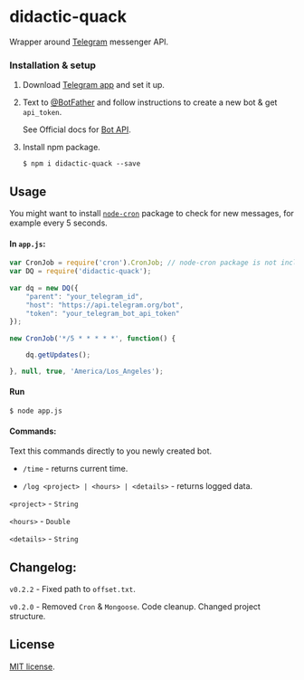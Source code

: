 # didactic-quack

Wrapper around [Telegram](https://telegram.org/) messenger API.

### Installation & setup

1. Download [Telegram app](https://telegram.org/apps) and set it up.

2. Text to [@BotFather](https://telegram.me/botfather) and follow instructions to create a new bot & get `api_token`.

    See Official docs for [Bot API](https://core.telegram.org/bots).

3. Install npm package.
    ```
    $ npm i didactic-quack --save
    ```

## Usage

You might want to install [`node-cron`](https://github.com/ncb000gt/node-cron) package to check for new messages, for example every 5 seconds.

#### In `app.js`:

```javascript
var CronJob = require('cron').CronJob; // node-cron package is not included. Run "npm i cron" to install it.
var DQ = require('didactic-quack');
       
var dq = new DQ({
    "parent": "your_telegram_id",
    "host": "https://api.telegram.org/bot",
    "token": "your_telegram_bot_api_token"
});
   
new CronJob('*/5 * * * * *', function() {

    dq.getUpdates();

}, null, true, 'America/Los_Angeles');

```

#### Run

 ```
$ node app.js
```

#### Commands:

Text this commands directly to you newly created bot.

* `/time` - returns current time.

* `/log <project> | <hours> | <details>` - returns logged data.

`<project>` - `String`

`<hours>` - `Double`

`<details>` - `String`

## Changelog:

`v0.2.2` - Fixed path to `offset.txt`.

`v0.2.0` - Removed `Cron` & `Mongoose`. Code cleanup. Changed project structure.

## License

[MIT license](https://github.com/frenchbread/didactic-quack/blob/master/LICENSE.md).
